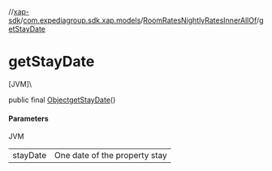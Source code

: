 //[xap-sdk](../../../index.md)/[com.expediagroup.sdk.xap.models](../index.md)/[RoomRatesNightlyRatesInnerAllOf](index.md)/[getStayDate](get-stay-date.md)

# getStayDate

[JVM]\

public final [Object](https://docs.oracle.com/javase/8/docs/api/java/lang/Object.html)[getStayDate](get-stay-date.md)()

#### Parameters

JVM

| | |
|---|---|
| stayDate | One date of the property stay |
